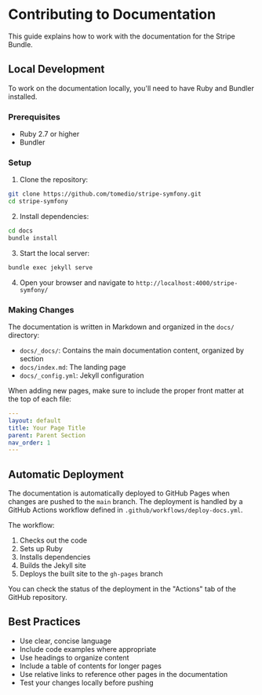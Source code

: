 # Contributing to Documentation

This guide explains how to work with the documentation for the Stripe Bundle.

## Local Development

To work on the documentation locally, you'll need to have Ruby and Bundler installed.

### Prerequisites

- Ruby 2.7 or higher
- Bundler

### Setup

1. Clone the repository:

```bash
git clone https://github.com/tomedio/stripe-symfony.git
cd stripe-symfony
```

2. Install dependencies:

```bash
cd docs
bundle install
```

3. Start the local server:

```bash
bundle exec jekyll serve
```

4. Open your browser and navigate to `http://localhost:4000/stripe-symfony/`

### Making Changes

The documentation is written in Markdown and organized in the `docs/` directory:

- `docs/_docs/`: Contains the main documentation content, organized by section
- `docs/index.md`: The landing page
- `docs/_config.yml`: Jekyll configuration

When adding new pages, make sure to include the proper front matter at the top of each file:

```yaml
---
layout: default
title: Your Page Title
parent: Parent Section
nav_order: 1
---
```

## Automatic Deployment

The documentation is automatically deployed to GitHub Pages when changes are pushed to the `main` branch. The deployment is handled by a GitHub Actions workflow defined in `.github/workflows/deploy-docs.yml`.

The workflow:

1. Checks out the code
2. Sets up Ruby
3. Installs dependencies
4. Builds the Jekyll site
5. Deploys the built site to the `gh-pages` branch

You can check the status of the deployment in the "Actions" tab of the GitHub repository.

## Best Practices

- Use clear, concise language
- Include code examples where appropriate
- Use headings to organize content
- Include a table of contents for longer pages
- Use relative links to reference other pages in the documentation
- Test your changes locally before pushing
